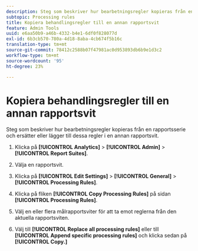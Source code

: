 ```yaml
---
description: Steg som beskriver hur bearbetningsregler kopieras från en rapportsserie och ersätter eller lägger till dessa regler i en annan rapportsvit.
subtopic: Processing rules
title: Kopiera behandlingsregler till en annan rapportsvit
feature: Admin Tools
uuid: e6aa50b9-a46b-4332-b4e1-6df0f828077d
exl-id: 6b3cb570-780a-4d18-8aba-4cb674f5b16c
translation-type: tm+mt
source-git-commit: 78412c2588b07f47981ac0d953893db6b9e1d3c2
workflow-type: tm+mt
source-wordcount: '95'
ht-degree: 23%

---
```


# Kopiera behandlingsregler till en annan rapportsvit

Steg som beskriver hur bearbetningsregler kopieras från en rapportsserie och ersätter eller lägger till dessa regler i en annan rapportsvit.

1. Klicka på **[!UICONTROL Analytics]** > **[!UICONTROL Admin]** > **[!UICONTROL Report Suites]**.
1. Välja en rapportsvit.
1. Klicka på **[!UICONTROL Edit Settings]** > **[!UICONTROL General]** > **[!UICONTROL Processing Rules]**.

1. Klicka på fliken **[!UICONTROL Copy Processing Rules]** på sidan **[!UICONTROL Processing Rules]**.
1. Välj en eller flera målrapportsviter för att ta emot reglerna från den aktuella rapportsviten.
1. Välj till **[!UICONTROL Replace all processing rules]** eller till **[!UICONTROL Append specific processing rules]** och klicka sedan på **[!UICONTROL Copy.]**
